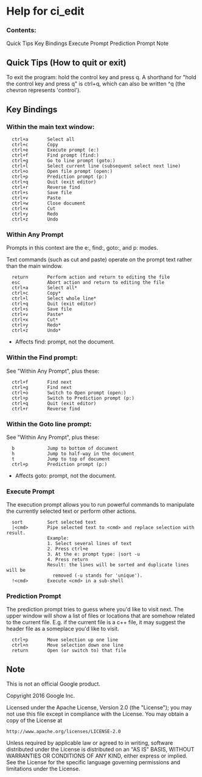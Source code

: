 # Help for ci_edit

### Contents:
  Quick Tips
  Key Bindings
  Execute Prompt
  Prediction Prompt
  Note


## Quick Tips (How to quit or exit)

To exit the program: hold the control key and press q.
A shorthand for "hold the control key and press q" is ctrl+q, which can also be
written ^q (the chevron represents 'control').


## Key Bindings

### Within the main text window:
```
  ctrl+a       Select all
  ctrl+c       Copy
  ctrl+e       Execute prompt (e:)
  ctrl+f       Find prompt (find:)
  ctrl+g       Go to line prompt (goto:)
  ctrl+l       Select current line (subsequent select next line)
  ctrl+o       Open file prompt (open:)
  ctrl+p       Prediction prompt (p:)
  ctrl+q       Quit (exit editor)
  ctrl+r       Reverse find
  ctrl+s       Save file
  ctrl+v       Paste
  ctrl+w       Close document
  ctrl+x       Cut
  ctrl+y       Redo
  ctrl+z       Undo
```
### Within Any Prompt

Prompts in this context are the e:, find:, goto:, and p: modes.

  Text commands (such as cut and paste)
  operate on the prompt text rather
  than the main window.
```
  return       Perform action and return to editing the file
  esc          Abort action and return to editing the file
  ctrl+a       Select all*
  ctrl+c       Copy*
  ctrl+l       Select whole line*
  ctrl+q       Quit (exit editor)
  ctrl+s       Save file
  ctrl+v       Paste*
  ctrl+x       Cut*
  ctrl+y       Redo*
  ctrl+z       Undo*
```
  * Affects find: prompt, not the document.

### Within the Find prompt:

  See "Within Any Prompt", plus these:
```
  ctrl+f       Find next
  ctrl+g       Find next
  ctrl+o       Switch to Open prompt (open:)
  ctrl+p       Switch to Prediction prompt (p:)
  ctrl+q       Quit (exit editor)
  ctrl+r       Reverse find
```
### Within the Goto line prompt:

  See "Within Any Prompt", plus these:
```
  b            Jump to bottom of document
  h            Jump to half-way in the document
  t            Jump to top of document
  ctrl+p       Prediction prompt (p:)
```
  * Affects goto: prompt, not the document.

### Execute Prompt

  The execution prompt allows you to run powerful commands to manipulate the
  currently selected text or perform other actions.
```
  sort         Sort selected text
  |<cmd>       Pipe selected text to <cmd> and replace selection with result.
               Example:
               1. Select several lines of text
               2. Press ctrl+e
               3. At the e: prompt type: |sort -u
               4. Press return
               Result: the lines will be sorted and duplicate lines will be
                 removed (-u stands for 'unique').
  !<cmd>       Execute <cmd> in a sub-shell
```
### Prediction Prompt

  The prediction prompt tries to guess where you'd like to visit next. The upper
  window will show a list of files or locations that are somehow related to the
  current file. E.g. if the current file is a c++ file, it may suggest the
  header file as a someplace you'd like to visit.
```
  ctrl+p       Move selection up one line
  ctrl+n       Move selection down one line
  return       Open (or switch to) that file
```

## Note

This is not an official Google product.



Copyright 2016 Google Inc.

Licensed under the Apache License, Version 2.0 (the "License");
you may not use this file except in compliance with the License.
You may obtain a copy of the License at

    http://www.apache.org/licenses/LICENSE-2.0

Unless required by applicable law or agreed to in writing, software
distributed under the License is distributed on an "AS IS" BASIS,
WITHOUT WARRANTIES OR CONDITIONS OF ANY KIND, either express or implied.
See the License for the specific language governing permissions and
limitations under the License.
